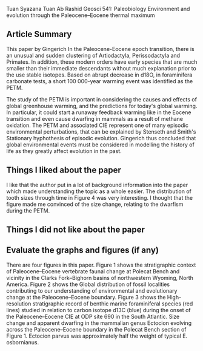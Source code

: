 Tuan Syazana Tuan Ab Rashid
Geosci 541: Paleobiology
Environment and evolution through the Paleocene–Eocene thermal maximum
 
## Article Summary

This paper by Gingerich 
In the Paleocene-Eocene epoch transition, there is an unusual and sudden clustering of Artiodactyla, Perissodactyla and Primates. In addition, these modern orders have early species that are much smaller than their immediate descendants without much explanation prior to the use stable isotopes. Based on abrupt decrease in d18O, in foraminifera carbonate tests, a short 100 000-year warming event was identified as the PETM. 

The study of the PETM is important in considering the causes and effects of global greenhouse warming, and the predictions for today's global warming. In particular, it could start a runaway feedback warming like in the Eocene transition and even cause dwarfing in mammals as a result of methane oxidation. The PETM and associated CIE represent one of many episodic environmental perturbations, that can be explained by Stenseth and Smith's Stationary hyphothesis of episodic evolution. Gingerich thus concluded that global environmental events must be considered in modelling the history of life as they greatly affect evolution in the past. 

## Things I liked about the paper
      
I like that the author put in a lot of background information into the paper which made understanding the topic as a whole easier.
The distribution of tooth sizes through time in Figure 4 was very interesting. I thought that the figure made me convinced of the size change, relating to the dwarfism during the PETM.

## Things I did not like about the paper



## Evaluate the graphs and figures (if any)

There are four figures in this paper. Figure 1 shows the stratigraphic context of Paleocene–Eocene vertebrate faunal change at Polecat Bench and vicinity in the Clarks Fork–Bighorn basins of northwestern
Wyoming, North America. Figure 2 shows the Global distribution of fossil localities contributing to our understanding of environmental and evolutionary change at the Paleocene–Eocene boundary. Figure 3 shows the High-resolution stratigraphic record of benthic marine foraminiferal species (red lines) studied in relation to carbon isotope d13C (blue) during the onset of the Paleocene–Eocene CIE at ODP site 690 in the South Atlantic. Size change and apparent dwarfing in the mammalian genus Ectocion evolving across the Paleocene–Eocene boundary in the Polecat Bench section of Figure 1.
Ectocion parvus was approximately half the weight of typical E. osbornianus.